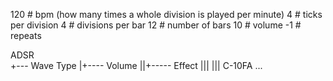 120 # bpm (how many times a whole division is played per minute)
4   # ticks per division
4   # divisions per bar
12  # number of bars
10  # volume
-1  # repeats

ADSR    
   +--- Wave Type
   |+---- Volume
   ||+----- Effect
   |||
   ||| 
C-10FA
...
